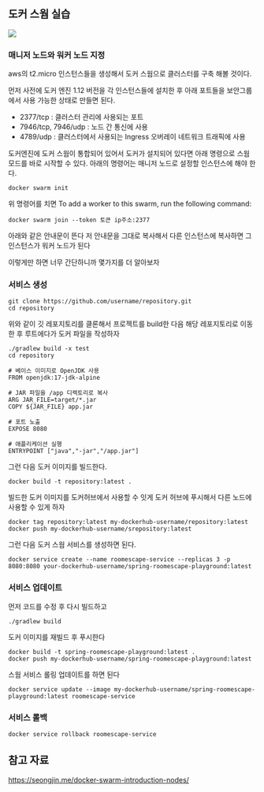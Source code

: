 ##  도커 스웜 실습
![](https://velog.velcdn.com/images/seongjae6751/post/aea6e0e8-e7e1-40cd-a1b6-ba34428d2012/image.png)

### 매니저 노드와 워커 노드 지정
aws의 t2.micro 인스턴스들을 생성해서 도커 스웜으로 클러스터를 구축 해볼 것이다.

먼저 사전에 도커 엔진 1.12 버전을 각 인스턴스들에 설치한 후 아래 포트들을 보안그룹에서 사용 가능한 상태로 만들면 된다.

* 2377/tcp : 클러스터 관리에 사용되는 포트
* 7946/tcp, 7946/udp : 노드 간 통신에 사용
* 4789/udp : 클러스터에서 사용되는 Ingress 오버레이 네트워크 트래픽에 사용

도커엔진에 도커 스웜이 통합되어 있어서 도커가 설치되어 있다면 아래 명령으로 스웜 모드를 바로 시작할 수 있다. 아래의 명령어는 매니저 노드로 설정할 인스턴스에 해야 한다.

``` 
docker swarm init
```
위 명령어를 치면
To add a worker to this swarm, run the following command:

```
docker swarm join --token 토큰 ip주소:2377
```
아래와 같은 안내문이 뜬다 저 안내문을 그대로 복사해서 다른 인스턴스에 복사하면 그 인스턴스가 워커 노드가 된다

이렇게만 하면 너무 간단하니까 몇가지를 더 알아보자

### 서비스 생성
```
git clone https://github.com/username/repository.git
cd repository
```
위와 같이 깃 레포지토리를 클론해서 프로젝트를 build한 다음 해당 레포지토리로 이동한 후 루트에다가 도커 파일을 작성하자

```
./gradlew build -x test
cd repository
```

``` Docker File 
# 베이스 이미지로 OpenJDK 사용
FROM openjdk:17-jdk-alpine

# JAR 파일을 /app 디렉토리로 복사
ARG JAR_FILE=target/*.jar
COPY ${JAR_FILE} app.jar

# 포트 노출
EXPOSE 8080

# 애플리케이션 실행
ENTRYPOINT ["java","-jar","/app.jar"]
```

그런 다음 도커 이미지를 빌드한다.
```
docker build -t repository:latest .
```

빌드한 도커 이미지를 도커허브에서 사용할 수 잇게 도커 허브에 푸시해서 다른 노드에 사용할 수 있게 하자
```
docker tag repository:latest my-dockerhub-username/repository:latest
docker push my-dockerhub-username/srepository:latest

```
그런 다음 도커 스웜 서비스를 생성하면 된다.
```
docker service create --name roomescape-service --replicas 3 -p 8080:8080 your-dockerhub-username/spring-roomescape-playground:latest
```

### 서비스 업데이트
먼저 코드를 수정 후 다시 빌드하고
```
./gradlew build
```

도커 이미지를 재빌드 후 푸시한다
```
docker build -t spring-roomescape-playground:latest .
docker push my-dockerhub-username/spring-roomescape-playground:latest
```

스웜 서비스 롤링 업데이트를 하면 된다
```
docker service update --image my-dockerhub-username/spring-roomescape-playground:latest roomescape-service
```

### 서비스 롤백
```
docker service rollback roomescape-service
```

## 참고 자료
https://seongjin.me/docker-swarm-introduction-nodes/
